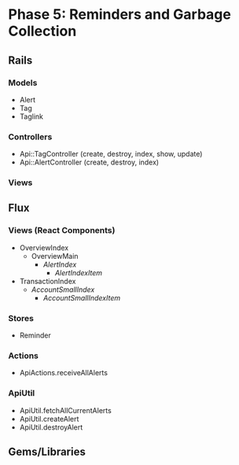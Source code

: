 # Phase 5: Reminders and Garbage Collection

## Rails
### Models
* Alert
* Tag
* Taglink

### Controllers
* Api::TagController (create, destroy, index, show, update)
* Api::AlertController (create, destroy, index)

### Views

## Flux
### Views (React Components)
* OverviewIndex
  - OverviewMain
    - _AlertIndex_
      - _AlertIndexItem_
* TransactionIndex
  - _AccountSmallIndex_
    - _AccountSmallIndexItem_

### Stores
* Reminder

### Actions
* ApiActions.receiveAllAlerts

### ApiUtil
* ApiUtil.fetchAllCurrentAlerts
* ApiUtil.createAlert
* ApiUtil.destroyAlert

## Gems/Libraries
